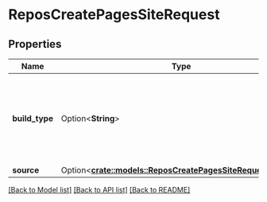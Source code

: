 # ReposCreatePagesSiteRequest

## Properties

Name | Type | Description | Notes
------------ | ------------- | ------------- | -------------
**build_type** | Option<**String**> | The process in which the Page will be built. Possible values are `\"legacy\"` and `\"workflow\"`. | [optional]
**source** | Option<[**crate::models::ReposCreatePagesSiteRequestSource**](repos_create_pages_site_request_source.md)> |  | [optional]

[[Back to Model list]](../README.md#documentation-for-models) [[Back to API list]](../README.md#documentation-for-api-endpoints) [[Back to README]](../README.md)


